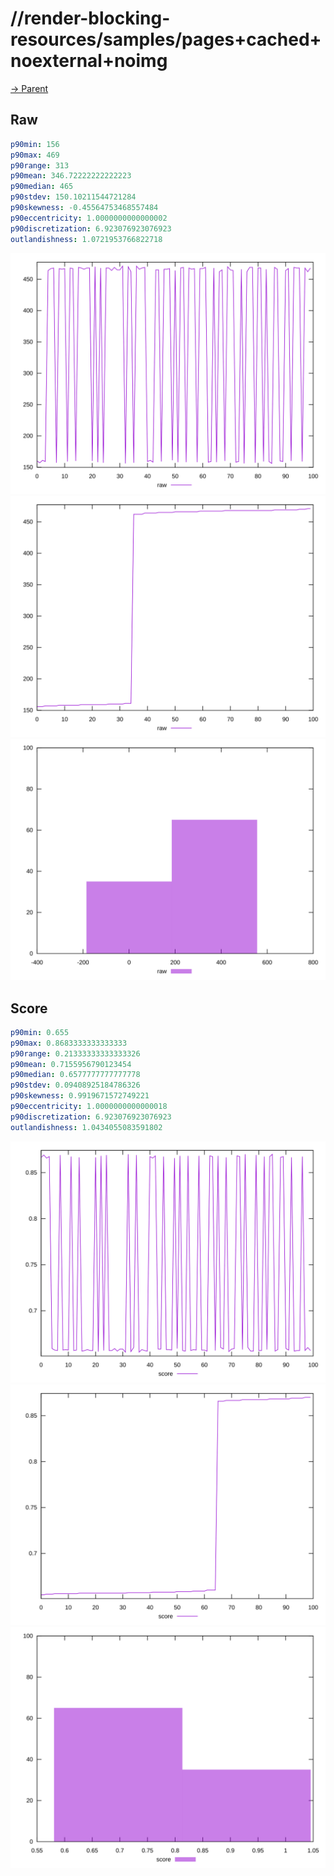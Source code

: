 
# //render-blocking-resources/samples/pages+cached+noexternal+noimg

[→ Parent](../..)


## Raw


```yaml
p90min: 156
p90max: 469
p90range: 313
p90mean: 346.72222222222223
p90median: 465
p90stdev: 150.10211544721284
p90skewness: -0.45564753468557484
p90eccentricity: 1.0000000000000002
p90discretization: 6.923076923076923
outlandishness: 1.0721953766822718

```

![PLOT: raw-values](./raw/values.svg)![PLOT: raw-sorted](./raw/sorted.svg)![PLOT: raw-histogram](./raw/histogram.svg)
## Score


```yaml
p90min: 0.655
p90max: 0.8683333333333333
p90range: 0.21333333333333326
p90mean: 0.7155956790123454
p90median: 0.6577777777777778
p90stdev: 0.09408925184786326
p90skewness: 0.9919671572749221
p90eccentricity: 1.0000000000000018
p90discretization: 6.923076923076923
outlandishness: 1.0434055083591802

```

![PLOT: score-values](./score/values.svg)![PLOT: score-sorted](./score/sorted.svg)![PLOT: score-histogram](./score/histogram.svg)